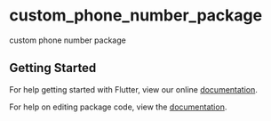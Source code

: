 # custom_phone_number_package

custom phone number package

## Getting Started

For help getting started with Flutter, view our online [documentation](https://flutter.io/).

For help on editing package code, view the [documentation](https://flutter.io/developing-packages/).
